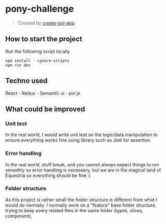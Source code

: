 # pony-challenge

> Created by [create-poi-app](https://poi.js.org).

## How to start the project
 Run the following script locally
```
npm install --ignore-scripts
npm run dev
```


## Techno used
React - Redux - Semantic ui - poi js 

## What could be improved

### Unit test
In the real world, I would write unit test on the logic/data manipulation to ensure everything works fine using 
library such as Jest for assertion.

### Error handling
In the real world, stuff break, and you cannot always expect things to run smoothly so error handling is necessary, 
but we are in the magical land of Equestria so everything should be fine :) 

### Folder structure
As this project is rather small the folder structure is different from what I would do normally. I normally work on 
a "feature" base folder structure, trying to keep every related files in the same folder (types, slices, component).